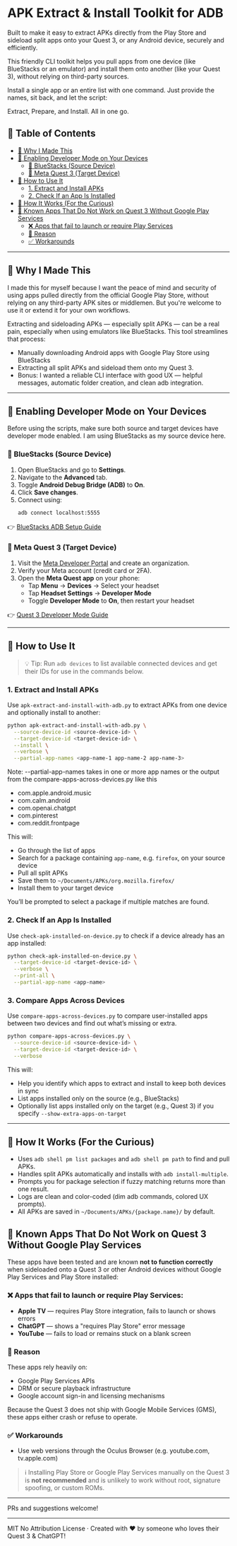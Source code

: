 # APK Extract & Install Toolkit for ADB

Built to make it easy to extract APKs directly from the Play Store and sideload split apps onto your Quest 3, or any Android device, securely and efficiently.

This friendly CLI toolkit helps you pull apps from one device (like BlueStacks or an emulator) and install them onto another (like your Quest 3), without relying on third-party sources.

Install a single app or an entire list with one command. Just provide the names, sit back, and let the script:

Extract, Prepare, and Install. All in one go.

## 📑 Table of Contents

- [🌟 Why I Made This](#-why-i-made-this)
- [🧰 Enabling Developer Mode on Your Devices](#-enabling-developer-mode-on-your-devices)
  - [🔹 BlueStacks (Source Device)](#-bluestacks-source-device)
  - [🔹 Meta Quest 3 (Target Device)](#-meta-quest-3-target-device)
- [🚀 How to Use It](#-how-to-use-it)
  - [1. Extract and Install APKs](#1-extract-and-install-apks)
  - [2. Check If an App Is Installed](#2-check-if-an-app-is-installed)
- [🚧 How It Works (For the Curious)](#-how-it-works-for-the-curious)
- [🚫 Known Apps That Do Not Work on Quest 3 Without Google Play Services](#-known-apps-that-do-not-work-on-quest-3-without-google-play-services)
  - [❌ Apps that fail to launch or require Play Services](#-apps-that-fail-to-launch-or-require-play-services)
  - [📌 Reason](#-reason)
  - [✅ Workarounds](#-workarounds)

---

## 🌟 Why I Made This

I made this for myself because I want the peace of mind and security of using apps pulled directly from the official Google Play Store, without relying on any third-party APK sites or middlemen. But you're welcome to use it or extend it for your own workflows.

Extracting and sideloading APKs — especially split APKs — can be a real pain, especially when using emulators like BlueStacks. This tool streamlines that process:

- Manually downloading Android apps with Google Play Store using BlueStacks
- Extracting all split APKs and sideload them onto my Quest 3.
- Bonus: I wanted a reliable CLI interface with good UX — helpful messages, automatic folder creation, and clean adb integration.

---

## 🧰 Enabling Developer Mode on Your Devices

Before using the scripts, make sure both source and target devices have developer mode enabled. I am using BlueStacks as my source device here.

### 🔹 BlueStacks (Source Device)

1. Open BlueStacks and go to **Settings**.
2. Navigate to the **Advanced** tab.
3. Toggle **Android Debug Bridge (ADB)** to **On**.
4. Click **Save changes**.
5. Connect using:
   ```bash
   adb connect localhost:5555
   ```

👉 [BlueStacks ADB Setup Guide](https://support.bluestacks.com/hc/en-us/articles/23925869130381-How-to-enable-Android-Debug-Bridge-on-BlueStacks-5?utm_source=chatgpt.com)

### 🔹 Meta Quest 3 (Target Device)

1. Visit the [Meta Developer Portal](https://developer.oculus.com/manage/organizations/create/) and create an organization.
2. Verify your Meta account (credit card or 2FA).
3. Open the **Meta Quest app** on your phone:
   - Tap **Menu** → **Devices** → Select your headset
   - Tap **Headset Settings** → **Developer Mode**
   - Toggle **Developer Mode** to **On**, then restart your headset

👉 [Quest 3 Developer Mode Guide](https://knowledge.matts-digital.com/en/virtual-reality/meta/meta-quest-3/how-to-enable-developer-mode-on-the-meta-quest-3/?utm_source=chatgpt.com)

---

## 🚀 How to Use It

> 💡 Tip: Run `adb devices` to list available connected devices and get their IDs for use in the commands below.

### 1. Extract and Install APKs

Use `apk-extract-and-install-with-adb.py` to extract APKs from one device and optionally install to another:

```bash
python apk-extract-and-install-with-adb.py \
  --source-device-id <source-device-id> \
  --target-device-id <target-device-id> \
  --install \
  --verbose \
  --partial-app-names <app-name-1 app-name-2 app-name-3>
```

Note: --partial-app-names takes in one or more app names or the output from the compare-apps-across-devices.py like this
  - com.apple.android.music
  - com.calm.android
  - com.openai.chatgpt
  - com.pinterest
  - com.reddit.frontpage

This will:

- Go through the list of apps
- Search for a package containing `app-name`, e.g. `firefox`, on your source device
- Pull all split APKs
- Save them to `~/Documents/APKs/org.mozilla.firefox/`
- Install them to your target device

You’ll be prompted to select a package if multiple matches are found.

### 2. Check If an App Is Installed

Use `check-apk-installed-on-device.py` to check if a device already has an app installed:

```bash
python check-apk-installed-on-device.py \
  --target-device-id <target-device-id> \
  --verbose \
  --print-all \
  --partial-app-name <app-name>
```

### 3. Compare Apps Across Devices

Use `compare-apps-across-devices.py` to compare user-installed apps between two devices and find out what’s missing or extra.

```bash
python compare-apps-across-devices.py \
  --source-device-id <source-device-id> \
  --target-device-id <target-device-id> \
  --verbose
```

This will:

- Help you identify which apps to extract and install to keep both devices in sync
- List apps installed only on the source (e.g., BlueStacks)
- Optionally list apps installed only on the target (e.g., Quest 3) if you specify `--show-extra-apps-on-target`

---

## 🚧 How It Works (For the Curious)

- Uses `adb shell pm list packages` and `adb shell pm path` to find and pull APKs.
- Handles split APKs automatically and installs with `adb install-multiple`.
- Prompts you for package selection if fuzzy matching returns more than one result.
- Logs are clean and color-coded (dim adb commands, colored UX prompts).
- All APKs are saved in `~/Documents/APKs/{package.name}/` by default.

## 🚫 Known Apps That Do Not Work on Quest 3 Without Google Play Services

These apps have been tested and are known **not to function correctly** when sideloaded onto a Quest 3 or other Android devices without Google Play Services and Play Store installed:

### ❌ Apps that fail to launch or require Play Services:

- **Apple TV** — requires Play Store integration, fails to launch or shows errors
- **ChatGPT** — shows a "requires Play Store" error message
- **YouTube** — fails to load or remains stuck on a blank screen

### 📌 Reason

These apps rely heavily on:

- Google Play Services APIs
- DRM or secure playback infrastructure
- Google account sign-in and licensing mechanisms

Because the Quest 3 does not ship with Google Mobile Services (GMS), these apps either crash or refuse to operate.

### ✅ Workarounds

- Use web versions through the Oculus Browser (e.g. youtube.com, tv.apple.com)

> ℹ️ Installing Play Store or Google Play Services manually on the Quest 3 is **not recommended** and is unlikely to work without root, signature spoofing, or custom ROMs.


---

PRs and suggestions welcome!

---

MIT No Attribution License · Created with ❤️ by someone who loves their Quest 3 &
ChatGPT!
